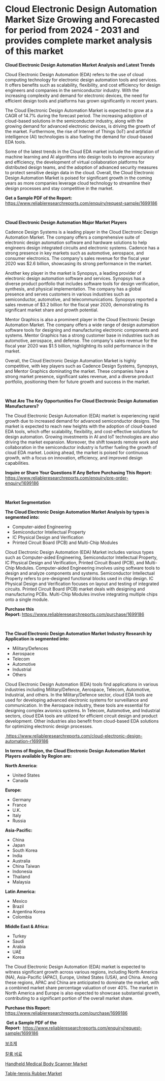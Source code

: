 <p><h1>Cloud Electronic Design Automation Market Size Growing and Forecasted for period from 2024 - 2031 and provides complete market analysis of this market</h1></p><p><strong>Cloud Electronic Design Automation Market Analysis and Latest Trends</strong></p>
<p><p>Cloud Electronic Design Automation (EDA) refers to the use of cloud computing technology for electronic design automation tools and services. It offers benefits such as scalability, flexibility, and cost efficiency for design engineers and companies in the semiconductor industry. With the increasing complexity and demand for electronic devices, the need for efficient design tools and platforms has grown significantly in recent years.</p><p>The Cloud Electronic Design Automation Market is expected to grow at a CAGR of 14.7% during the forecast period. The increasing adoption of cloud-based solutions in the semiconductor industry, along with the growing demand for advanced electronic devices, is driving the growth of the market. Furthermore, the rise of Internet of Things (IoT) and artificial intelligence (AI) technologies is also fueling the demand for cloud-based EDA tools.</p><p>Some of the latest trends in the Cloud EDA market include the integration of machine learning and AI algorithms into design tools to improve accuracy and efficiency, the development of virtual collaboration platforms for distributed design teams, and the adoption of advanced security measures to protect sensitive design data in the cloud. Overall, the Cloud Electronic Design Automation Market is poised for significant growth in the coming years as more companies leverage cloud technology to streamline their design processes and stay competitive in the market.</p></p>
<p><strong>Get a Sample PDF of the Report:&nbsp;</strong> <a href="https://www.reliableresearchreports.com/enquiry/request-sample/1699186">https://www.reliableresearchreports.com/enquiry/request-sample/1699186</a></p>
<p>&nbsp;</p>
<p><strong>Cloud Electronic Design Automation Major Market Players</strong></p>
<p><p>Cadence Design Systems is a leading player in the Cloud Electronic Design Automation Market. The company offers a comprehensive suite of electronic design automation software and hardware solutions to help engineers design integrated circuits and electronic systems. Cadence has a strong presence in key markets such as automotive, aerospace, and consumer electronics. The company's sales revenue for the fiscal year 2020 was $2.6 billion, showcasing its strong performance in the market.</p><p>Another key player in the market is Synopsys, a leading provider of electronic design automation software and services. Synopsys has a diverse product portfolio that includes software tools for design verification, synthesis, and physical implementation. The company has a global presence and serves customers in various industries such as semiconductor, automotive, and telecommunications. Synopsys reported a sales revenue of $3.2 billion for the fiscal year 2020, demonstrating its significant market share and growth potential.</p><p>Mentor Graphics is also a prominent player in the Cloud Electronic Design Automation Market. The company offers a wide range of design automation software tools for designing and manufacturing electronic components and systems. Mentor Graphics has a strong customer base in industries such as automotive, aerospace, and defense. The company's sales revenue for the fiscal year 2020 was $1.5 billion, highlighting its solid performance in the market.</p><p>Overall, the Cloud Electronic Design Automation Market is highly competitive, with key players such as Cadence Design Systems, Synopsys, and Mentor Graphics dominating the market. These companies have a strong market presence, significant sales revenue, and a diverse product portfolio, positioning them for future growth and success in the market.</p></p>
<p>&nbsp;</p>
<p><strong>What Are The Key Opportunities For Cloud Electronic Design Automation Manufacturers?</strong></p>
<p><p>The Cloud Electronic Design Automation (EDA) market is experiencing rapid growth due to increased demand for advanced semiconductor designs. The market is expected to reach new heights with the adoption of cloud-based EDA tools, which offer scalability, flexibility, and cost-effective solutions for design automation. Growing investments in AI and IoT technologies are also driving the market expansion. Moreover, the shift towards remote work and collaboration in the semiconductor industry is further fueling the growth of cloud EDA market. Looking ahead, the market is poised for continuous growth, with a focus on innovation, efficiency, and improved design capabilities.</p></p>
<p><strong>Inquire or Share Your Questions If Any Before Purchasing This Report:</strong> <a href="https://www.reliableresearchreports.com/enquiry/pre-order-enquiry/1699186">https://www.reliableresearchreports.com/enquiry/pre-order-enquiry/1699186</a></p>
<p>&nbsp;</p>
<p><strong>Market Segmentation</strong></p>
<p><strong>The Cloud Electronic Design Automation Market Analysis by types is segmented into:</strong></p>
<p><ul><li>Computer-aided Engineering</li><li>Semiconductor Intellectual Property</li><li>IC Physical Design and Verification</li><li>Printed Circuit Board (PCB) and Multi-Chip Modules</li></ul></p>
<p><p>Cloud Electronic Design Automation (EDA) Market includes various types such as Computer-aided Engineering, Semiconductor Intellectual Property, IC Physical Design and Verification, Printed Circuit Board (PCB), and Multi-Chip Modules. Computer-aided Engineering involves using software tools to design and analyze components and systems. Semiconductor Intellectual Property refers to pre-designed functional blocks used in chip design. IC Physical Design and Verification focuses on layout and testing of integrated circuits. Printed Circuit Board (PCB) market deals with designing and manufacturing PCBs. Multi-Chip Modules involve integrating multiple chips onto a single module.</p></p>
<p><strong>Purchase this Report:&nbsp;</strong><a href="https://www.reliableresearchreports.com/purchase/1699186">https://www.reliableresearchreports.com/purchase/1699186</a></p>
<p>&nbsp;</p>
<p><strong>The Cloud Electronic Design Automation Market Industry Research by Application is segmented into:</strong></p>
<p><ul><li>Military/Defences</li><li>Aerospace</li><li>Telecom</li><li>Automotive</li><li>Industrial</li><li>Others</li></ul></p>
<p><p>Cloud Electronic Design Automation (EDA) tools find applications in various industries including Military/Defence, Aerospace, Telecom, Automotive, Industrial, and others. In the Military/Defence sector, cloud EDA tools are used for developing advanced electronic systems for surveillance and communication. In the Aerospace industry, these tools are essential for designing complex avionics systems. In Telecom, Automotive, and Industrial sectors, cloud EDA tools are utilized for efficient circuit design and product development. Other industries also benefit from cloud-based EDA solutions for optimizing electronic design processes.</p></p>
<p><a href="https://www.reliableresearchreports.com/cloud-electronic-design-automation-r1699186">&nbsp;https://www.reliableresearchreports.com/cloud-electronic-design-automation-r1699186</a></p>
<p><strong>In terms of Region, the Cloud Electronic Design Automation Market Players available by Region are:</strong></p>
<p>
    <p> <strong> North America: </strong>
        <ul>
            <li>United States</li>
            <li>Canada</li>
        </ul>
        </p> 
    <p> <strong> Europe: </strong>
        <ul>
            <li>Germany</li>
            <li>France</li>
            <li>U.K.</li>
            <li>Italy</li>
            <li>Russia</li>
        </ul>
        </p> 
    <p> <strong> Asia-Pacific: </strong>
        <ul>
            <li>China</li>
            <li>Japan</li>
            <li>South Korea</li>
            <li>India</li>
            <li>Australia</li>
            <li>China Taiwan</li>
            <li>Indonesia</li>
            <li>Thailand</li>
            <li>Malaysia</li>
        </ul>
        </p> 
    <p> <strong> Latin America: </strong>
        <ul>
            <li>Mexico</li>
            <li>Brazil</li>
            <li>Argentina Korea</li>
            <li>Colombia</li>
        </ul>
        </p> 
    <p> <strong> Middle East & Africa: </strong>
        <ul>
            <li>Turkey</li>
            <li>Saudi</li>
            <li>Arabia</li>
            <li>UAE</li>
            <li>Korea</li>
        </ul>
    </p>
    </p>
<p><p>The Cloud Electronic Design Automation (EDA) market is expected to witness significant growth across various regions, including North America (NA), Asia-Pacific (APAC), Europe, United States (USA), and China. Among these regions, APAC and China are anticipated to dominate the market, with a combined market share percentage valuation of over 40%. The market in North America and Europe is also expected to showcase substantial growth, contributing to a significant portion of the overall market share.</p></p>
<p><strong>Purchase this Report: </strong><a href="https://www.reliableresearchreports.com/purchase/1699186">https://www.reliableresearchreports.com/purchase/1699186</a></p>
<p>&nbsp;<strong>Get a Sample PDF of the Report:&nbsp;&nbsp;</strong><a href="https://www.reliableresearchreports.com/enquiry/request-sample/1699186">https://www.reliableresearchreports.com/enquiry/request-sample/1699186</a></p>
<p><strong></strong></p>
<p><p><a href="https://github.com/royErdmtyan906778/Market-Research-Report-List-1/blob/main/480674464347.md">보조제</a></p><p><a href="https://github.com/valroy852/Market-Research-Report-List-1/blob/main/606437864348.md">칼륨 비료</a></p><p><a href="https://github.com/susanjprice2023/Market-Research-Report-List-1/blob/main/handheld-medical-body-scanner-market.md">Handheld Medical Body Scanner Market</a></p><p><a href="https://github.com/ElmoRunolfsson2023/Market-Research-Report-List-1/blob/main/table-tennis-rubber-market.md">Table-tennis Rubber Market</a></p></p>